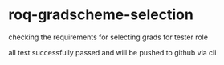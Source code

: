 # roq-gradscheme-selection

checking the requirements for selecting grads for tester role

all test successfully passed and will be pushed to github via cli